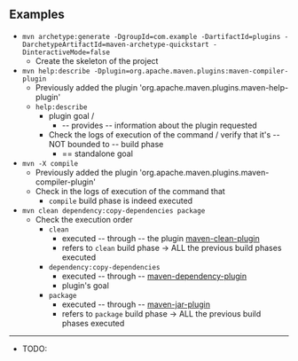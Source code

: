 ## Examples
- `mvn archetype:generate -DgroupId=com.example -DartifactId=plugins -DarchetypeArtifactId=maven-archetype-quickstart -DinteractiveMode=false`
  - Create the skeleton of the project
- `mvn help:describe -Dplugin=org.apache.maven.plugins:maven-compiler-plugin`
  - Previously added the plugin 'org.apache.maven.plugins.maven-help-plugin'
  - `help:describe`
    - plugin goal / 
      - -- provides -- information about the plugin requested
    - Check the logs of execution of the command / verify that it's -- NOT bounded to -- build phase
      - == standalone goal
- `mvn -X compile`
  - Previously added the plugin 'org.apache.maven.plugins.maven-compiler-plugin'
  - Check in the logs of execution of the command that
    - `compile` build phase is indeed executed
- `mvn clean dependency:copy-dependencies package`
  - Check the execution order
    - `clean`
      - executed -- through -- the plugin [maven-clean-plugin](https://github.com/apache/maven-clean-plugin) 
      - refers to `clean` build phase -> ALL the previous build phases executed
    - `dependency:copy-dependencies`
      - executed -- through -- [maven-dependency-plugin](https://github.com/apache/maven-dependency-plugin)
      - plugin's goal 
    - `package`
      - executed -- through -- [maven-jar-plugin](https://github.com/apache/maven-jar-plugin)
      - refers to `package` build phase -> ALL the previous build phases executed

---

- TODO: